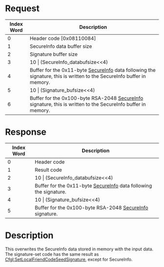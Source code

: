 # Request

| Index Word | Description                                                                                                                                                 |
|------------|-------------------------------------------------------------------------------------------------------------------------------------------------------------|
| 0          | Header code \[0x08110084\]                                                                                                                                  |
| 1          | SecureInfo data buffer size                                                                                                                                 |
| 2          | Signature buffer size                                                                                                                                       |
| 3          | 10 \| (SecureInfo_databufsize\<\<4)                                                                                                                         |
| 4          | Buffer for the 0x11-byte [SecureInfo](Nandrw/sys/SecureInfo_A "wikilink") data following the signature, this is written to the SecureInfo buffer in memory. |
| 5          | 10 \| (Signature_bufsize\<\<4)                                                                                                                              |
| 6          | Buffer for the 0x100-byte RSA-2048 [SecureInfo](Nandrw/sys/SecureInfo_A "wikilink") signature, this is written to the SecureInfo buffer in memory.          |

# Response

| Index Word | Description                                                                                             |
|------------|---------------------------------------------------------------------------------------------------------|
| 0          | Header code                                                                                             |
| 1          | Result code                                                                                             |
| 2          | 10 \| (SecureInfo_databufsize\<\<4)                                                                     |
| 3          | Buffer for the 0x11-byte [SecureInfo](Nandrw/sys/SecureInfo_A "wikilink") data following the signature. |
| 4          | 10 \| (Signature_bufsize\<\<4)                                                                          |
| 5          | Buffer for the 0x100-byte RSA-2048 [SecureInfo](Nandrw/sys/SecureInfo_A "wikilink") signature.          |

# Description

This overwrites the SecureInfo data stored in memory with the input
data. The signature-set code has the same result as
[CfgI:SetLocalFriendCodeSeedSignature](CfgI:SetLocalFriendCodeSeedSignature "wikilink"),
except for SecureInfo.
